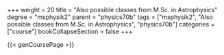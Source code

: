 +++
weight = 20
title = "Also possible classes from M.Sc. in  Astrophysics"
degree = "msphysik2"
parent = "physics70b"
tags = ["msphysik2", "Also possible classes from M.Sc. in  Astrophysics", "physics70b"]
categories = ["course"]
bookCollapseSection = false
+++

{{< genCoursePage >}}
